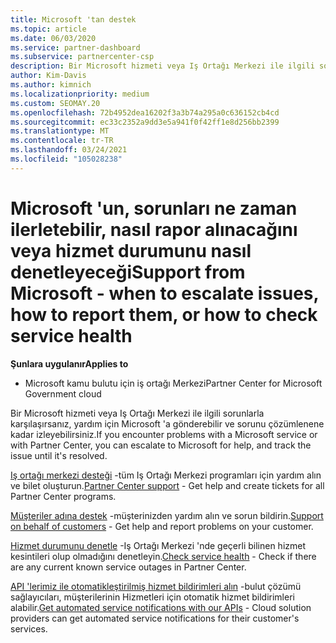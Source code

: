 ```yaml
---
title: Microsoft 'tan destek
ms.topic: article
ms.date: 06/03/2020
ms.service: partner-dashboard
ms.subservice: partnercenter-csp
description: Bir Microsoft hizmeti veya Iş Ortağı Merkezi ile ilgili sorunlar yaşadığınızda, yardım için Microsoft 'a ve sorunu çözülene kadar takip edebilirsiniz.
author: Kim-Davis
ms.author: kimnich
ms.localizationpriority: medium
ms.custom: SEOMAY.20
ms.openlocfilehash: 72b4952dea16202f3a3b74a295a0c636152cb4cd
ms.sourcegitcommit: ec33c2352a9dd3e5a941f0f42ff1e8d256bb2399
ms.translationtype: MT
ms.contentlocale: tr-TR
ms.lasthandoff: 03/24/2021
ms.locfileid: "105028238"
---
```

# <a name="support-from-microsoft---when-to-escalate-issues-how-to-report-them-or-how-to-check-service-health"></a><span data-ttu-id="5ec8d-103">Microsoft 'un, sorunları ne zaman ilerletebilir, nasıl rapor alınacağını veya hizmet durumunu nasıl denetleyeceği</span><span class="sxs-lookup"><span data-stu-id="5ec8d-103">Support from Microsoft - when to escalate issues, how to report them, or how to check service health</span></span>

<span data-ttu-id="5ec8d-104">**Şunlara uygulanır**</span><span class="sxs-lookup"><span data-stu-id="5ec8d-104">**Applies to**</span></span>

- <span data-ttu-id="5ec8d-105">Microsoft kamu bulutu için iş ortağı Merkezi</span><span class="sxs-lookup"><span data-stu-id="5ec8d-105">Partner Center for Microsoft Government cloud</span></span>

<span data-ttu-id="5ec8d-106">Bir Microsoft hizmeti veya Iş Ortağı Merkezi ile ilgili sorunlarla karşılaşırsanız, yardım için Microsoft 'a gönderebilir ve sorunu çözümlenene kadar izleyebilirsiniz.</span><span class="sxs-lookup"><span data-stu-id="5ec8d-106">If you encounter problems with a Microsoft service or with Partner Center, you can escalate to Microsoft for help, and track the issue until it's resolved.</span></span>

<span data-ttu-id="5ec8d-107">[Iş ortağı merkezi desteği](report-problems-with-partner-center.md) -tüm Iş Ortağı Merkezi programları için yardım alın ve bilet oluşturun.</span><span class="sxs-lookup"><span data-stu-id="5ec8d-107">[Partner Center support](report-problems-with-partner-center.md) - Get help and create tickets for all Partner Center programs.</span></span>

<span data-ttu-id="5ec8d-108">[Müşteriler adına destek](report-problems-on-behalf-of-a-customer.md) -müşterinizden yardım alın ve sorun bildirin.</span><span class="sxs-lookup"><span data-stu-id="5ec8d-108">[Support on behalf of customers](report-problems-on-behalf-of-a-customer.md) - Get help and report problems on your customer.</span></span>

<span data-ttu-id="5ec8d-109">[Hizmet durumunu denetle](check-service-health.md) -Iş Ortağı Merkezi 'nde geçerli bilinen hizmet kesintileri olup olmadığını denetleyin.</span><span class="sxs-lookup"><span data-stu-id="5ec8d-109">[Check service health](check-service-health.md) - Check if there are any current known service outages in Partner Center.</span></span>

<span data-ttu-id="5ec8d-110">[API 'lerimiz ile otomatikleştirilmiş hizmet bildirimleri alın](get-automated-service-notifications-with-our-apis.md) -bulut çözümü sağlayıcıları, müşterilerinin Hizmetleri için otomatik hizmet bildirimleri alabilir.</span><span class="sxs-lookup"><span data-stu-id="5ec8d-110">[Get automated service notifications with our APIs](get-automated-service-notifications-with-our-apis.md) - Cloud solution providers can get automated service notifications for their customer's services.</span></span>


 

 



